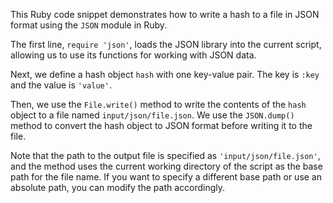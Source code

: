  This Ruby code snippet demonstrates how to write a hash to a file in JSON format using the `JSON` module in Ruby.

The first line, `require 'json'`, loads the JSON library into the current script, allowing us to use its functions for working with JSON data.

Next, we define a hash object `hash` with one key-value pair. The key is `:key` and the value is `'value'`.

Then, we use the `File.write()` method to write the contents of the `hash` object to a file named `input/json/file.json`. We use the `JSON.dump()` method to convert the hash object to JSON format before writing it to the file.

Note that the path to the output file is specified as `'input/json/file.json'`, and the method uses the current working directory of the script as the base path for the file name. If you want to specify a different base path or use an absolute path, you can modify the path accordingly.